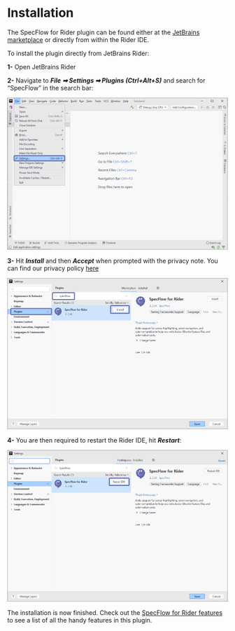 # Installation

The SpecFlow for Rider plugin can be found either at the [JetBrains marketplace](https://plugins.jetbrains.com/plugin/15957-specflow-support) or directly from within the Rider IDE.

To install the plugin directly from JetBrains Rider:

**1-** Open JetBrains Rider

**2-** Navigate to ***File ➡ Settings ➡ Plugins (Ctrl+Alt+S)*** and search for “SpecFlow” in the search bar:

![Rider_settings](../_static/images/settings.png)

**3-** Hit ***Install*** and then ***Accept*** when prompted with the privacy note. You can find our privacy policy [here](https://specflow.org/privacy-policy/)

![Rider_installation](../_static/images/installplugin.png)

**4-** You are then required to restart the Rider IDE, hit ***Restart***:

![Rider_restart](../_static/images/restartrider.png)

The installation is now finished. Check out the [SpecFlow for Rider features](../Rider/rider-features.md) to see a list of all the handy features in this plugin.